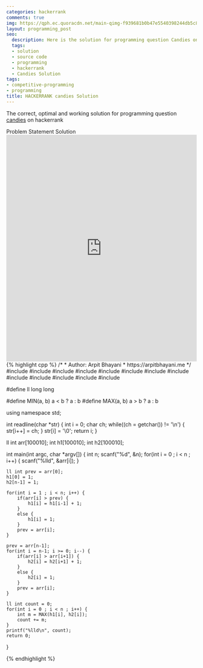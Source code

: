 ```yaml
---
categories: hackerrank
comments: true
img: https://qph.ec.quoracdn.net/main-qimg-f939681b0b47e5540398244db5c8966f?convert_to_webp=true
layout: programming_post
seo:
  description: Here is the solution for programming question Candies on hackerrank
  tags:
  - solution
  - source code
  - programming
  - hackerrank
  - Candies Solution
tags:
- competitive-programming
- programming
title: HACKERRANK candies Solution
---
```

The correct, optimal and working solution for programming question [candies](https://www.hackerrank.com/challenges/candies) on hackerrank

<div class="ui secondary pointing large menu">
  <a class="grey item" data-tab="problem-statement">
    Problem Statement
  </a>
  <a class="active item grey" data-tab="solution">
    Solution
  </a>
</div>
<div class="ui bottom attached tab" data-tab="problem-statement">
    <iframe src="https://www.hackerrank.com/challenges/candies" width="100%" height="600px" style="overflow: scroll; border: none;"></iframe>
</div>
<div class="ui bottom attached active tab" data-tab="solution">
{% highlight cpp %}
/*
 *  Author: Arpit Bhayani
 *  https://arpitbhayani.me
 */
#include <cmath>
#include <cstdio>
#include <cstdlib>
#include <climits>
#include <deque>
#include <iostream>
#include <list>
#include <limits>
#include <map>
#include <queue>
#include <set>
#include <stack>
#include <vector>

#define ll long long

#define MIN(a, b) a < b ? a : b
#define MAX(a, b) a > b ? a : b

using namespace std;

int readline(char *str) {
    int i = 0;
    char ch;
    while((ch = getchar()) != '\n') {
        str[i++] = ch;
    }
    str[i] = '\0';
    return i;
}

ll int arr[100010];
int h1[100010];
int h2[100010];

int main(int argc, char *argv[]) {
    int n;
    scanf("%d", &n);
    for(int i = 0 ; i < n ; i++) {
        scanf("%lld", &arr[i]);
    }

    ll int prev = arr[0];
    h1[0] = 1;
    h2[n-1] = 1;

    for(int i = 1 ; i < n; i++) {
        if(arr[i] > prev) {
            h1[i] = h1[i-1] + 1;
        }
        else {
            h1[i] = 1;
        }
        prev = arr[i];
    }

    prev = arr[n-1];
    for(int i = n-1; i >= 0; i--) {
        if(arr[i] > arr[i+1]) {
            h2[i] = h2[i+1] + 1;
        }
        else {
            h2[i] = 1;
        }
        prev = arr[i];
    }

    ll int count = 0;
    for(int i = 0 ; i < n ; i++) {
        int m = MAX(h1[i], h2[i]);
        count += m;
    }
    printf("%lld\n", count);
    return 0;
}

{% endhighlight %}
</div>
